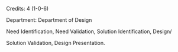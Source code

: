 Credits: 4 (1-0-6)

Department: Department of Design

Need Identification, Need Validation, Solution Identification, Design/

Solution Validation, Design Presentation.